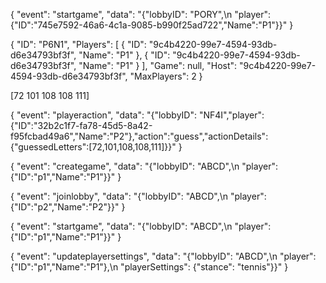 {
"event": "startgame",
"data": "{\"lobbyID\": \"PORY\",\n \"player\":{\"ID\":\"745e7592-46a6-4c1a-9085-b990f25ad722\",\"Name\":\"P1\"}}"
}

{
"ID": "P6N1",
"Players": [
{
"ID": "9c4b4220-99e7-4594-93db-d6e34793bf3f",
"Name": "P1"
},
{
"ID": "9c4b4220-99e7-4594-93db-d6e34793bf3f",
"Name": "P1"
}
],
"Game": null,
"Host": "9c4b4220-99e7-4594-93db-d6e34793bf3f",
"MaxPlayers": 2
}

[72 101 108 108 111]

{
"event": "playeraction",
"data": "{\"lobbyID\": \"NF4I\",\"player\":{\"ID\":\"32b2c1f7-fa78-45d5-8a42-f95fcbad49a6\",\"Name\":\"P2\"},\"action\":\"guess\",\"actionDetails\":{\"guessedLetters\":[72,101,108,108,111]}}"
}

{
"event": "creategame",
"data": "{\"lobbyID\": \"ABCD\",\n \"player\":{\"ID\":\"p1\",\"Name\":\"P1\"}}"
}

{
"event": "joinlobby",
"data": "{\"lobbyID\": \"ABCD\",\n \"player\":{\"ID\":\"p2\",\"Name\":\"P2\"}}"
}

{
"event": "startgame",
"data": "{\"lobbyID\": \"ABCD\",\n \"player\":{\"ID\":\"p1\",\"Name\":\"P1\"}}"
}

{
"event": "updateplayersettings",
"data": "{\"lobbyID\": \"ABCD\",\n \"player\":{\"ID\":\"p1\",\"Name\":\"P1\"},\n \"playerSettings\": {\"stance\": \"tennis\"}}"
}
